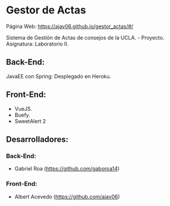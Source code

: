 # Gestor de Actas

Página Web:
https://ajav06.github.io/gestor_actas/#/

Sistema de Gestión de Actas de consejos de la UCLA. - Proyecto.
Asignatura: Laboratorio II.

## Back-End: 
JavaEE con Spring: Desplegado en Heroku.

## Front-End:
* VueJS.
* Buefy.
* SweetAlert 2

## Desarrolladores:
### Back-End:
* Gabriel Roa (https://github.com/gaboroa14)
### Front-End:
* Albert Acevedo (https://github.com/ajav06)
